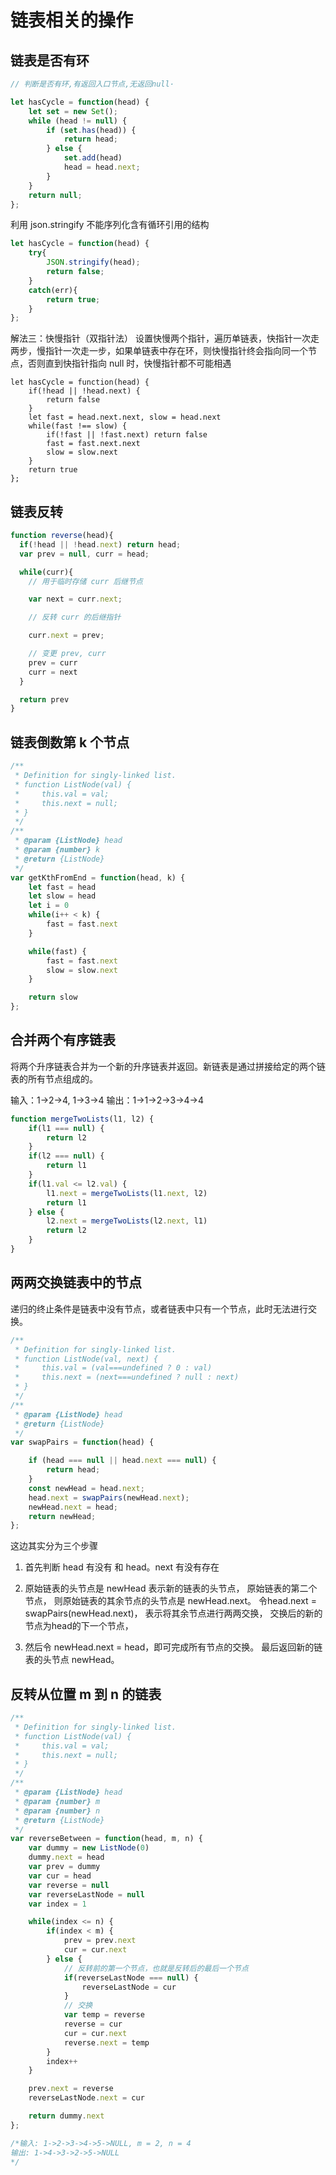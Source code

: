 # 链表相关的操作

## 链表是否有环

```js
// 判断是否有环,有返回入口节点,无返回null·

let hasCycle = function(head) {
	let set = new Set();
	while (head != null) {
		if (set.has(head)) {
			return head;
		} else {
			set.add(head)
			head = head.next;
		}
	}
	return null;
};
```

利用 json.stringify 不能序列化含有循环引用的结构

```js
let hasCycle = function(head) {
    try{
        JSON.stringify(head);
        return false;
    }
    catch(err){
        return true;
    }
};

```

解法三：快慢指针（双指针法）
设置快慢两个指针，遍历单链表，快指针一次走两步，慢指针一次走一步，如果单链表中存在环，则快慢指针终会指向同一个节点，否则直到快指针指向 null 时，快慢指针都不可能相遇

```JS
let hasCycle = function(head) {
    if(!head || !head.next) {
        return false
    }
    let fast = head.next.next, slow = head.next
    while(fast !== slow) {
        if(!fast || !fast.next) return false
        fast = fast.next.next
        slow = slow.next
    }
    return true
};
```

## 链表反转

```js
function reverse(head){
  if(!head || !head.next) return head;
  var prev = null, curr = head;

  while(curr){
    // 用于临时存储 curr 后继节点

    var next = curr.next;

    // 反转 curr 的后继指针

    curr.next = prev;

    // 变更 prev, curr
    prev = curr
    curr = next
  }

  return prev
}
```

## 链表倒数第 k 个节点

```js
/**
 * Definition for singly-linked list.
 * function ListNode(val) {
 *     this.val = val;
 *     this.next = null;
 * }
 */
/**
 * @param {ListNode} head
 * @param {number} k
 * @return {ListNode}
 */
var getKthFromEnd = function(head, k) {
    let fast = head
    let slow = head
    let i = 0
    while(i++ < k) {
        fast = fast.next
    }

    while(fast) {
        fast = fast.next
        slow = slow.next
    }

    return slow
};
```

## 合并两个有序链表

将两个升序链表合并为一个新的升序链表并返回。新链表是通过拼接给定的两个链表的所有节点组成的。

输入：1->2->4, 1->3->4
输出：1->1->2->3->4->4

```js
function mergeTwoLists(l1, l2) {
    if(l1 === null) {
        return l2
    }
    if(l2 === null) {
        return l1
    }
    if(l1.val <= l2.val) {
        l1.next = mergeTwoLists(l1.next, l2)
        return l1
    } else {
        l2.next = mergeTwoLists(l2.next, l1)
        return l2
    }
}


```

## 两两交换链表中的节点

递归的终止条件是链表中没有节点，或者链表中只有一个节点，此时无法进行交换。

```js
/**
 * Definition for singly-linked list.
 * function ListNode(val, next) {
 *     this.val = (val===undefined ? 0 : val)
 *     this.next = (next===undefined ? null : next)
 * }
 */
/**
 * @param {ListNode} head
 * @return {ListNode}
 */
var swapPairs = function(head) {

    if (head === null || head.next === null) {
        return head;
    }
    const newHead = head.next;
    head.next = swapPairs(newHead.next);
    newHead.next = head;
    return newHead;
};
```

这边其实分为三个步骤

1. 首先判断 head 有没有 和 head。next 有没有存在

1. 原始链表的头节点是 newHead 表示新的链表的头节点， 原始链表的第二个节点， 则原始链表的其余节点的头节点是 newHead.next。
 令head.next = swapPairs(newHead.next)， 表示将其余节点进行两两交换， 交换后的新的节点为head的下一个节点，
1. 然后令 newHead.next = head，即可完成所有节点的交换。 最后返回新的链表的头节点 newHead。

## 反转从位置 m 到 n 的链表

```js
/**
 * Definition for singly-linked list.
 * function ListNode(val) {
 *     this.val = val;
 *     this.next = null;
 * }
 */
/**
 * @param {ListNode} head
 * @param {number} m
 * @param {number} n
 * @return {ListNode}
 */
var reverseBetween = function(head, m, n) {
    var dummy = new ListNode(0)
    dummy.next = head
    var prev = dummy
    var cur = head
    var reverse = null
    var reverseLastNode = null
    var index = 1

    while(index <= n) {
        if(index < m) {
            prev = prev.next
            cur = cur.next
        } else {
            // 反转前的第一个节点，也就是反转后的最后一个节点
            if(reverseLastNode === null) {
                reverseLastNode = cur
            }
            // 交换
            var temp = reverse
            reverse = cur
            cur = cur.next
            reverse.next = temp
        }
        index++
    }

    prev.next = reverse
    reverseLastNode.next = cur

    return dummy.next
};

/*输入: 1->2->3->4->5->NULL, m = 2, n = 4
输出: 1->4->3->2->5->NULL
*/
```
